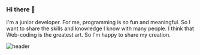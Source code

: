 ### Hi there 👋

I'm a junior developer.
For me, programming is so fun and meaningful.
So I want to share the skills and knowledge I know with many people. 
I think that Web-coding is the greatest art. So I'm happy to share my creation.

<!--
**SON7AE/SON7AE** is a ✨ _special_ ✨ repository because its `README.md` (this file) appears on your GitHub profile.

Here are some ideas to get you started:

- 🔭 I’m currently working on ...
- 🌱 I’m currently learning ...
- 👯 I’m looking to collaborate on ...
- 🤔 I’m looking for help with ...
- 💬 Ask me about ...
- 📫 How to reach me: ...
- 😄 Pronouns: ...
- ⚡ Fun fact: ...
-->

![header](https://capsule-render.vercel.app/api?type=soft&color=auto&height=150&section=header&text=SungJae.Park&fontSize=70&animation=twinkling)
